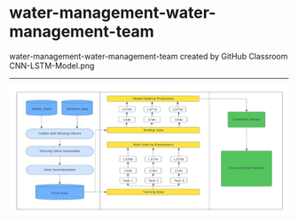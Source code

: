 # water-management-water-management-team
water-management-water-management-team created by GitHub Classroom
CNN-LSTM-Model.png
<hr><img src="CNN-LSTM-Model.png" alt="Sorry, no image."/>
